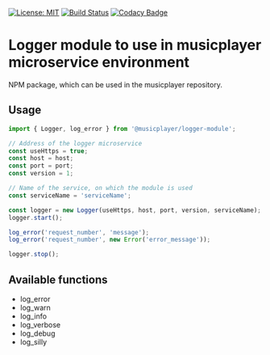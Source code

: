 [![License: MIT](https://img.shields.io/badge/License-MIT-yellow.svg)](https://opensource.org/licenses/MIT)
[![Build Status](https://travis-ci.org/stefanFCB94/musuicplayer-logger-module.svg?branch=master)](https://travis-ci.org/stefanFCB94/musicplayer-logger-module)
[![Codacy Badge](https://api.codacy.com/project/badge/Grade/4745ed1b73fe4441a8f6fb1cd1fa3db1)](https://www.codacy.com/app/stefanFCB94/musicplayer-logger-module?utm_source=github.com&amp;utm_medium=referral&amp;utm_content=stefanFCB94/musicplayer-logger-module&amp;utm_campaign=Badge_Grade)

# Logger module to use in musicplayer microservice environment

NPM package, which can be used in the musicplayer repository.


## Usage

```typescript
import { Logger, log_error } from '@musicplayer/logger-module';

// Address of the logger microservice
const useHttps = true;
const host = host;
const port = port;
const version = 1;

// Name of the service, on which the module is used
const serviceName = 'serviceName';

const logger = new Logger(useHttps, host, port, version, serviceName);
logger.start();

log_error('request_number', 'message');
log_error('request_number', new Error('error_message'));

logger.stop();
```

## Available functions

* log_error
* log_warn
* log_info
* log_verbose
* log_debug
* log_silly
